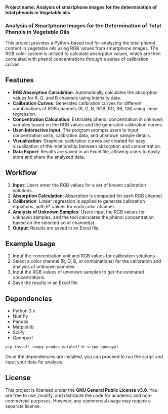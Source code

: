 #### Project name: Analysis of smartphone images for the determination of total phenols in Vegetable oils

### Analysis of Smartphone Images for the Determination of Total Phenols in Vegetable Oils

This project provides a Python-based tool for analyzing the total phenol content in vegetable oils using RGB values from smartphone images. The RGB color system is utilized to calculate absorption values, which are then correlated with phenol concentrations through a series of calibration curves.

## Features

- **RGB Absorption Calculation**: Automatically calculates the absorption values for R, G, and B channels using intensity data.
- **Calibration Curves**: Generates calibration curves for different combinations of RGB channels (R, G, B, RGB, RG, RB, GB) using linear regression.
- **Concentration Calculation**: Estimates phenol concentration in unknown samples based on the RGB values and the generated calibration curves.
- **User-Interactive Input**: The program prompts users to input concentration units, calibration data, and unknown sample details.
- **Visualization**: Graphical calibration curves are created for easy visualization of the relationship between absorption and concentration.
- **Data Export**: Results are saved in an Excel file, allowing users to easily store and share the analyzed data.

## Workflow

1. **Input**: Users enter the RGB values for a set of known calibration solutions.
2. **Absorption Calculation**: Absorption is computed for each RGB channel.
3. **Calibration**: Linear regression is applied to generate calibration equations, with R² values for each color channel.
4. **Analysis of Unknown Samples**: Users input the RGB values for unknown samples, and the tool calculates the phenol concentration based on the selected color channel(s).
5. **Output**: Results are saved in an Excel file.

## Example Usage

1. Input the concentration unit and RGB values for calibration solutions.
2. Select a color channel (R, G, B, or combinations) for the calibration and analysis of unknown samples.
3. Input the RGB values of unknown samples to get the estimated concentrations.
4. Save the results in an Excel file.

## Dependencies

- Python 3.x
- NumPy
- Pandas
- Matplotlib
- SciPy
- Openpyxl

```bash
pip install numpy pandas matplotlib scipy openpyxl
```
Once the dependencies are installed, you can proceed to run the script and input your data for analysis.

## License

This project is licensed under the **GNU General Public License v3.0**. You are free to use, modify, and distribute the code for academic and non-commercial purposes. However, any commercial usage may require a separate license.



